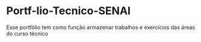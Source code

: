 # Portf-lio-Tecnico-SENAI
Esse portfólio tem como função armazenar trabalhos e exercícios das áreas do curso técnico 
